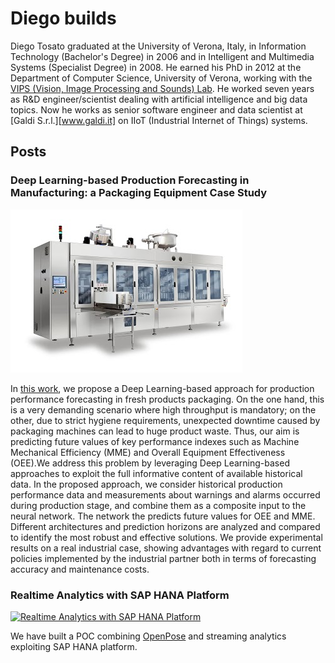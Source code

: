 # Diego builds

Diego Tosato graduated at the University of Verona, Italy, in Information Technology (Bachelor's Degree) in 2006 and in Intelligent and Multimedia Systems (Specialist Degree) in 2008. He earned his PhD in 2012 at the Department of Computer Science, University of Verona, working with the [VIPS (Vision, Image Processing and Sounds) Lab](vips.sci.univr.it). He worked seven years as R&D engineer/scientist dealing with artificial intelligence and big data topics. Now he works as senior software engineer and data scientist at [Galdi S.r.l.][www.galdi.it] on IIoT (Industrial Internet of Things) systems.

## Posts

### Deep Learning-based Production Forecasting in Manufacturing: a Packaging Equipment Case Study

![Galdi RG270](assets/rg270.jpg)

In [this work](https://drive.google.com/file/d/1786cyeb1RUIUz2zJDLNUeIB9bYTh92ne/view?usp=sharing), we propose a Deep Learning-based approach for production performance forecasting in fresh products packaging. On the one hand, this is a very demanding scenario where high throughput is mandatory; on the other, due to strict hygiene requirements, unexpected downtime caused by packaging machines can lead to huge product waste. Thus, our aim is predicting future values of key performance indexes such as Machine Mechanical Efficiency (MME) and Overall Equipment Effectiveness (OEE).We address this problem by leveraging Deep Learning-based approaches to exploit the full informative content of available historical data. In the proposed approach, we consider historical production performance data and measurements about warnings and alarms occurred during production stage, and combine them as a composite input to the neural network. The network the predicts future values for OEE and MME. Different architectures and prediction horizons are analyzed and compared to identify the most robust and effective solutions. We provide experimental results on a real industrial case, showing advantages with regard to current policies implemented by the industrial partner both in terms of forecasting accuracy and maintenance costs.

### Realtime Analytics with SAP HANA Platform

[![Realtime Analytics with SAP HANA Platform](http://img.youtube.com/vi/zvjP_SHXCMM/0.jpg)](https://youtu.be/zvjP_SHXCMM)

We have built a POC combining [OpenPose](https://github.com/CMU-Perceptual-Computing-Lab/openpose) and streaming analytics exploiting SAP HANA platform.
